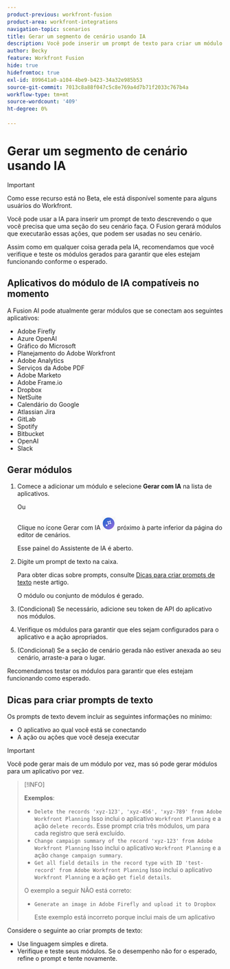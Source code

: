 ```yaml
---
product-previous: workfront-fusion
product-area: workfront-integrations
navigation-topic: scenarios
title: Gerar um segmento de cenário usando IA
description: Você pode inserir um prompt de texto para criar um módulo HTTP configurado para o prompt.
author: Becky
feature: Workfront Fusion
hide: true
hidefromtoc: true
exl-id: 899641a0-a104-4be9-b423-34a32e985b53
source-git-commit: 7013c8a88f047c5c8e769a4d7b71f2033c767b4a
workflow-type: tm+mt
source-wordcount: '409'
ht-degree: 0%

---
```


# Gerar um segmento de cenário usando IA

<!--DO NOT DELETE - linked through CSH-->

>[!IMPORTANT]
>
>Como esse recurso está no Beta, ele está disponível somente para alguns usuários do Workfront.

Você pode usar a IA para inserir um prompt de texto descrevendo o que você precisa que uma seção do seu cenário faça. O Fusion gerará módulos que executarão essas ações, que podem ser usadas no seu cenário.

Assim como em qualquer coisa gerada pela IA, recomendamos que você verifique e teste os módulos gerados para garantir que eles estejam funcionando conforme o esperado.

## Aplicativos do módulo de IA compatíveis no momento

A Fusion AI pode atualmente gerar módulos que se conectam aos seguintes aplicativos:

* Adobe Firefly
* Azure OpenAI
* Gráfico do Microsoft
* Planejamento do Adobe Workfront
* Adobe Analytics
* Serviços da Adobe PDF
* Adobe Marketo
* Adobe Frame.io
* Dropbox
* NetSuite
* Calendário do Google
* Atlassian Jira
* GitLab
* Spotify
* Bitbucket
* OpenAI
* Slack

## Gerar módulos

1. Comece a adicionar um módulo e selecione **Gerar com IA** na lista de aplicativos.

   Ou

   Clique no ícone Gerar com IA ![Gerar com IA](assets/generate-with-ai-icon-beta.png) próximo à parte inferior da página do editor de cenários.

   Esse painel do Assistente de IA é aberto.
1. Digite um prompt de texto na caixa.

   Para obter dicas sobre prompts, consulte [Dicas para criar prompts de texto](#tips-for-creating-text-prompts) neste artigo.

   O módulo ou conjunto de módulos é gerado.
1. (Condicional) Se necessário, adicione seu token de API do aplicativo nos módulos.
1. Verifique os módulos para garantir que eles sejam configurados para o aplicativo e a ação apropriados.
1. (Condicional) Se a seção de cenário gerada não estiver anexada ao seu cenário, arraste-a para o lugar.

Recomendamos testar os módulos para garantir que eles estejam funcionando como esperado.

## Dicas para criar prompts de texto

Os prompts de texto devem incluir as seguintes informações no mínimo:

* O aplicativo ao qual você está se conectando
* A ação ou ações que você deseja executar

>[!IMPORTANT]
>
>Você pode gerar mais de um módulo por vez, mas só pode gerar módulos para um aplicativo por vez.

>[!INFO]
>
>**Exemplos**:
>
>* `Delete the records 'xyz-123', 'xyz-456', 'xyz-789' from Adobe Workfront Planning`
>Isso inclui o aplicativo `Workfront Planning` e a ação `delete records`. Esse prompt cria três módulos, um para cada registro que será excluído.
>* `Change campaign summary of the record 'xyz-123' from Adobe Workfront Planning`
>Isso inclui o aplicativo `Workfront Planning` e a ação `change campaign summary`.
>* `Get all field details in the record type with ID 'test-record' from Adobe Workfront Planning`
>Isso inclui o aplicativo `Workfront Planning` e a ação `get field details`.
>
>O exemplo a seguir NÃO está correto:
>
>* `Generate an image in Adobe Firefly and upload it to Dropbox`
>
>    Este exemplo está incorreto porque inclui mais de um aplicativo

Considere o seguinte ao criar prompts de texto:

* Use linguagem simples e direta.
* Verifique e teste seus módulos. Se o desempenho não for o esperado, refine o prompt e tente novamente.
